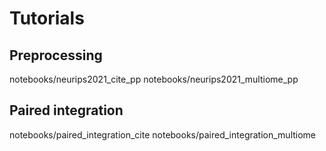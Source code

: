 # Tutorials

## Preprocessing

notebooks/neurips2021_cite_pp
notebooks/neurips2021_multiome_pp

## Paired integration

notebooks/paired_integration_cite
notebooks/paired_integration_multiome